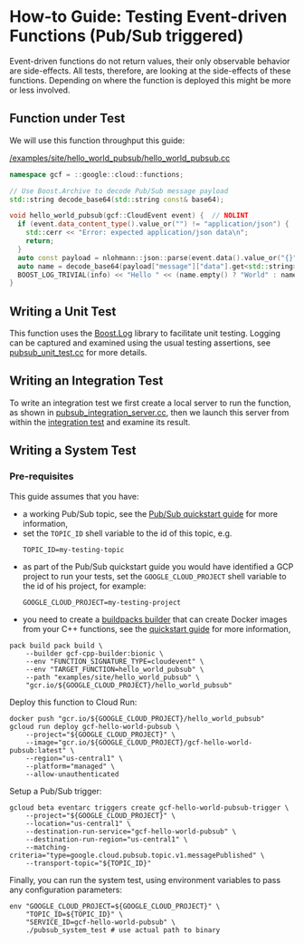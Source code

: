 # How-to Guide: Testing Event-driven Functions (Pub/Sub triggered)

[buildpacks]: https://buildpacks.io
[boost-log-gh]: https://github.com/boostorg/log
[/examples/site/hello_world_pubsub/hello_world_pubsub.cc]: /examples/site/hello_world_pubsub/hello_world_pubsub.cc
[pubsub_unit_test.cc]: pubsub_unit_test.cc
[pubsub_integration_server.cc]: pubsub_integration_server.cc
[pubsub_integration_test.cc]: pubsub_integration_test.cc
[quickstart-guide]: /google/cloud/functions/quickstart/README.md
[pubsub-quickstart]: https://cloud.google.com/pubsub/docs/quickstart-console

Event-driven functions do not return values, their only observable behavior are
side-effects. All tests, therefore, are looking at the side-effects of these
functions. Depending on where the function is deployed this might be more or
less involved.

## Function under Test

We will use this function throughput this guide:

[/examples/site/hello_world_pubsub/hello_world_pubsub.cc]
```cc
namespace gcf = ::google::cloud::functions;

// Use Boost.Archive to decode Pub/Sub message payload
std::string decode_base64(std::string const& base64);

void hello_world_pubsub(gcf::CloudEvent event) {  // NOLINT
  if (event.data_content_type().value_or("") != "application/json") {
    std::cerr << "Error: expected application/json data\n";
    return;
  }
  auto const payload = nlohmann::json::parse(event.data().value_or("{}"));
  auto name = decode_base64(payload["message"]["data"].get<std::string>());
  BOOST_LOG_TRIVIAL(info) << "Hello " << (name.empty() ? "World" : name);
}
```

## Writing a Unit Test

This function uses the [Boost.Log][boost-log-gh] library to facilitate unit
testing. Logging can be captured and examined using the usual testing
assertions, see [pubsub_unit_test.cc] for more details.

## Writing an Integration Test

To write an integration test we first create a local server to run the
function, as shown in [pubsub_integration_server.cc], then we launch this
server from within the [integration test][pubsub_integration_test.cc] and
examine its result.

## Writing a System Test

### Pre-requisites

This guide assumes that you have:

* a working Pub/Sub topic, see the [Pub/Sub quickstart guide][pubsub-quickstart]
  for more information,
* set the `TOPIC_ID` shell variable to the id of this topic, e.g.
  ```shell
  TOPIC_ID=my-testing-topic
  ```
* as part of the Pub/Sub quickstart guide you would have identified a GCP
  project to run your tests, set the `GOOGLE_CLOUD_PROJECT` shell variable
  to the id of his project, for example:
  ```shell
  GOOGLE_CLOUD_PROJECT=my-testing-project
  ``` 
* you need to create a [buildpacks builder][buildpacks] that can create
  Docker images from your C++ functions, see the
  [quickstart guide][quickstart-guide] for more information,

```shell
pack build pack build \
    --builder gcf-cpp-builder:bionic \
    --env "FUNCTION_SIGNATURE_TYPE=cloudevent" \
    --env "TARGET_FUNCTION=hello_world_pubsub" \
    --path "examples/site/hello_world_pubsub" \
    "gcr.io/${GOOGLE_CLOUD_PROJECT}/hello_world_pubsub"
```

Deploy this function to Cloud Run:

```shell
docker push "gcr.io/${GOOGLE_CLOUD_PROJECT}/hello_world_pubsub"
gcloud run deploy gcf-hello-world-pubsub \
    --project="${GOOGLE_CLOUD_PROJECT}" \
    --image="gcr.io/${GOOGLE_CLOUD_PROJECT}/gcf-hello-world-pubsub:latest" \
    --region="us-central1" \
    --platform="managed" \
    --allow-unauthenticated
```

Setup a Pub/Sub trigger:

```shell
gcloud beta eventarc triggers create gcf-hello-world-pubsub-trigger \
    --project="${GOOGLE_CLOUD_PROJECT}" \
    --location="us-central1" \
    --destination-run-service="gcf-hello-world-pubsub" \
    --destination-run-region="us-central1" \
    --matching-criteria="type=google.cloud.pubsub.topic.v1.messagePublished" \
    --transport-topic="${TOPIC_ID}"
```

Finally, you can run the system test, using environment variables to pass
any configuration parameters:

```shell
env "GOOGLE_CLOUD_PROJECT=${GOOGLE_CLOUD_PROJECT}" \
    "TOPIC_ID=${TOPIC_ID}" \
    "SERVICE_ID=gcf-hello-world-pubsub" \
    ./pubsub_system_test # use actual path to binary
```